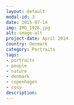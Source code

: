 ```yaml
---
layout: default
modal-id: 3
date: 2015-07-14
img: IMG_1926.jpg
alt: image-alt
project-date: April 2014
country: Denmark
category: Portraits
tags: 
- portraits
- people
- nature
- denmark
- copenhagen
- cosy
description:  
---
```


